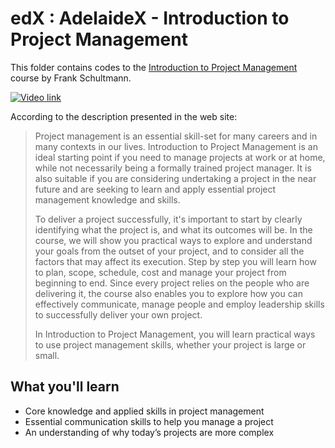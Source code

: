 # edX : AdelaideX - Introduction to Project Management

This folder contains codes to the [Introduction to Project Management](https://www.edx.org/course/introduction-project-management-adelaidex-project101x-1) course by Frank Schultmann. 

[![Video link](https://img.youtube.com/vi/5_Q_qmvt8RM/0.jpg)](https://youtu.be/5_Q_qmvt8RM "Introduction")


According to the description presented in the web site:

> Project management is an essential skill-set for many careers and in many contexts in our lives. Introduction to Project Management is an ideal starting point if you need to manage projects at work or at home, while not necessarily being a formally trained project manager. It is also suitable if you are considering undertaking a project in the near future and are seeking to learn and apply essential project management knowledge and skills.
> 
> To deliver a project successfully, it's important to start by clearly identifying what the project is, and what its outcomes will be. In the course, we will show you practical ways to explore and understand your goals from the outset of your project, and to consider all the factors that may affect its execution. Step by step you will learn how to plan, scope, schedule, cost and manage your project from beginning to end. Since every project relies on the people who are delivering it, the course also enables you to explore how you can effectively communicate, manage people and employ leadership skills to successfully deliver your own project.
> 
> In Introduction to Project Management, you will learn practical ways to use project management skills, whether your project is large or small. 

## What you'll learn
- Core knowledge and applied skills in project management
- Essential communication skills to help you manage a project
- An understanding of why today’s projects are more complex
 

